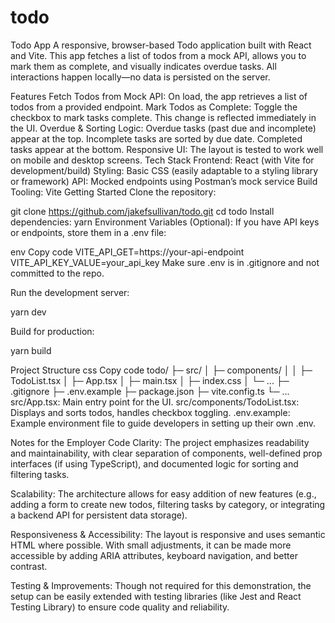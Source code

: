 # todo

Todo App
A responsive, browser-based Todo application built with React and Vite. This app fetches a list of todos from a mock API, allows you to mark them as complete, and visually indicates overdue tasks. All interactions happen locally—no data is persisted on the server.

Features
Fetch Todos from Mock API: On load, the app retrieves a list of todos from a provided endpoint.
Mark Todos as Complete: Toggle the checkbox to mark tasks complete. This change is reflected immediately in the UI.
Overdue & Sorting Logic:
Overdue tasks (past due and incomplete) appear at the top.
Incomplete tasks are sorted by due date.
Completed tasks appear at the bottom.
Responsive UI: The layout is tested to work well on mobile and desktop screens.
Tech Stack
Frontend: React (with Vite for development/build)
Styling: Basic CSS (easily adaptable to a styling library or framework)
API: Mocked endpoints using Postman’s mock service
Build Tooling: Vite
Getting Started
Clone the repository:

git clone https://github.com/jakefsullivan/todo.git
cd todo
Install dependencies:
yarn
Environment Variables (Optional): If you have API keys or endpoints, store them in a .env file:

env
Copy code
VITE_API_GET=https://your-api-endpoint
VITE_API_KEY_VALUE=your_api_key
Make sure .env is in .gitignore and not committed to the repo.

Run the development server:

yarn dev

Build for production:

yarn build

Project Structure
css
Copy code
todo/
├─ src/
│  ├─ components/
│  │  ├─ TodoList.tsx
│  ├─ App.tsx
│  ├─ main.tsx
│  ├─ index.css
│  └─ ...
├─ .gitignore
├─ .env.example
├─ package.json
├─ vite.config.ts
└─ ...
src/App.tsx: Main entry point for the UI.
src/components/TodoList.tsx: Displays and sorts todos, handles checkbox toggling.
.env.example: Example environment file to guide developers in setting up their own .env.

Notes for the Employer
Code Clarity:
The project emphasizes readability and maintainability, with clear separation of components, well-defined prop interfaces (if using TypeScript), and documented logic for sorting and filtering tasks.

Scalability:
The architecture allows for easy addition of new features (e.g., adding a form to create new todos, filtering tasks by category, or integrating a backend API for persistent data storage).

Responsiveness & Accessibility:
The layout is responsive and uses semantic HTML where possible. With small adjustments, it can be made more accessible by adding ARIA attributes, keyboard navigation, and better contrast.

Testing & Improvements:
Though not required for this demonstration, the setup can be easily extended with testing libraries (like Jest and React Testing Library) to ensure code quality and reliability.